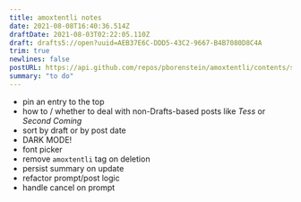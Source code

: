 ```yaml
---
title: amoxtentli notes
date: 2021-08-08T16:40:36.514Z
draftDate: 2021-08-03T02:22:05.110Z
draft: drafts5://open?uuid=AEB37E6C-DDD5-43C2-9667-B4B7080D8C4A
trim: true
newlines: false
postURL: https://api.github.com/repos/pborenstein/amoxtentli/contents/src/posts/aeb37e6c-ddd5-43c2-9667-b4b7080d8c4a.md
summary: "to do"
---
```



- pin an entry to the top
- how to / whether to deal with non-Drafts-based posts like _Tess_ or _Second Coming_
- sort by draft or by post date
- DARK MODE!
- font picker
- remove `amoxtentli` tag on deletion
- persist summary on update
- refactor prompt/post logic
- handle cancel on prompt
